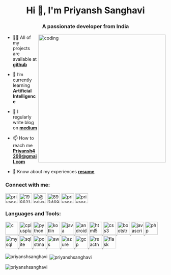 <h1 align="center">Hi 👋, I'm Priyansh Sanghavi</h1>
<h3 align="center">A passionate developer from India</h3>

<img align="right" alt="coding" width="400" src="https://github.com/PriyanshSanghavi/PriyanshSanghavi/assets/64824381/333735e1-763a-4ed8-b4a6-7ac807ea4662.gif">

- 👨‍💻 All of my projects are available at [**github**](https://github.com/PriyanshSanghavi?tab=repositories)

- 🌱 I’m currently learning **Artificial Intelligence**

- 📝 I regularly write blog on [**medium**](https://priyansh-sanghavi.medium.com/)

- 📫 How to reach me **Priyansh4299@gmail.com**

- 📄 Know about my experiences [**resume**](https://drive.google.com/file/d/10hCiB2Jf1dv7197n2W29R60BtaMt7dWX/view?usp=sharing)

<h3 align="left">Connect with me:</h3>
<p align="left">
<a href="https://linkedin.com/in/priyanshsanghavi" target="_1blank"><img align="center" src="https://github-production-user-asset-6210df.s3.amazonaws.com/64824381/243165089-91185d3b-e0a6-480c-b9a0-61d94edf8b67.svg" alt="priyanshsanghavi" height="30" width="40" /></a>
<a href="https://stackoverflow.com/users/19862100" target="_blank"><img align="center" src="https://github-production-user-asset-6210df.s3.amazonaws.com/64824381/243165094-f0a383ab-116a-4359-9df8-b67c279be62a.svg" alt="19862100" height="30" width="40" /></a>
<a href="https://medium.com/@priyansh-sanghavi" target="_blank"><img align="center" src="https://github-production-user-asset-6210df.s3.amazonaws.com/64824381/243165080-c62489cb-a5f0-4f2f-b1e3-5558bfb6bead.svg" alt="@priyansh-sanghavi" height="30" width="40" /></a>
<a href="https://discord.gg/893469656428458025" target="_blank"><img align="center" src="https://github-production-user-asset-6210df.s3.amazonaws.com/64824381/243165095-e533d75e-5f34-40e7-bb40-6b7545af74fe.svg" alt="893469656428458025" height="30" width="40" /></a>
<a href="https://twitter.com/priyansh__s" target="_blank"><img align="center" src="https://github-production-user-asset-6210df.s3.amazonaws.com/64824381/243164652-ef603e4f-4710-4bf4-be53-2db778cbdcd3.svg" alt="priyansh__s" height="30" width="40" /></a>
<a href="https://instagram.com/priyansh_sanghavi" target="_blank"><img align="center" src="https://github-production-user-asset-6210df.s3.amazonaws.com/64824381/243165092-d1873a96-bf82-4d03-b77d-208e3b94b966.svg" alt="priyansh_sanghavi" height="30" width="40" /></a>
</p>

<h3 align="left">Languages and Tools:</h3>
<p align="left">
<a href="https://www.w3schools.com/c/" target="_blank" rel="noreferrer"> <img src="https://github-production-user-asset-6210df.s3.amazonaws.com/64824381/243169662-14d9fa63-88be-4c2d-a65d-0bc827fcb6fe.svg" alt="c" width="40" height="40"/> </a>
<a href="https://www.w3schools.com/cpp/" target="_blank" rel="noreferrer"> <img src="https://github-production-user-asset-6210df.s3.amazonaws.com/64824381/243169664-53c77b80-e7b8-49ad-a216-8a4e86ba4cfb.svg" alt="cplusplus" width="40" height="40"/> </a> 
<a href="https://www.python.org" target="_blank" rel="noreferrer"> <img src="https://github-production-user-asset-6210df.s3.amazonaws.com/64824381/243169649-35b67f8b-1997-44c8-b1f0-a547c4458abc.svg" alt="python" width="40" height="40"/> </a>
<a href="https://kotlinlang.org" target="_blank" rel="noreferrer"> <img src="https://github-production-user-asset-6210df.s3.amazonaws.com/64824381/243169674-6c09d810-6e77-45d5-9e8c-c6396b1da642.svg" alt="kotlin" width="40" height="40"/> </a>
<a href="https://www.java.com" target="_blank" rel="noreferrer"> <img src="https://github-production-user-asset-6210df.s3.amazonaws.com/64824381/243169657-ab0b9b2f-b5df-4bfa-b8a6-a40e9939e723.svg" alt="java" width="40" height="40"/> </a> 
<a href="https://developer.android.com" target="_blank" rel="noreferrer"> <img src="https://github-production-user-asset-6210df.s3.amazonaws.com/64824381/243169655-5b6fd1aa-5998-441f-80ac-279043100a1d.svg" alt="android" width="40" height="40"/></a>
<a href="https://www.w3.org/html/" target="_blank" rel="noreferrer"> <img src="https://github-production-user-asset-6210df.s3.amazonaws.com/64824381/243169670-ae4a6b78-e599-4481-bf75-c61fc2e6d2c3.svg" alt="html5" width="40" height="40"/> </a> 
<a href="https://www.w3schools.com/css/" target="_blank" rel="noreferrer"> <img src="https://github-production-user-asset-6210df.s3.amazonaws.com/64824381/243169666-c9b4f4e2-17ea-4d85-96c6-f663f288a3aa.svg" alt="css3" width="40" height="40"/> </a>
<a href="https://getbootstrap.com" target="_blank" rel="noreferrer"> <img src="https://github-production-user-asset-6210df.s3.amazonaws.com/64824381/243169660-3a694138-40c6-4e85-85f2-65277757a7e4.svg" alt="bootstrap" width="40" height="40"/> </a> 
<a href="https://developer.mozilla.org/en-US/docs/Web/JavaScript" target="_blank" rel="noreferrer"> <img src="https://github-production-user-asset-6210df.s3.amazonaws.com/64824381/243169648-40795be0-0351-4eeb-8e36-a2b659d86469.png" alt="javascript" width="40" height="40"/> </a>
<a href="https://www.php.net" target="_blank" rel="noreferrer"> <img src="https://github-production-user-asset-6210df.s3.amazonaws.com/64824381/243169645-534fa8b3-7f70-4fc7-a8c7-4f1d3b8ac502.png" alt="php" width="40" height="40"/> </a> 
<a href="https://www.mysql.com/" target="_blank" rel="noreferrer"> <img src="https://github-production-user-asset-6210df.s3.amazonaws.com/64824381/243169641-ed466da1-4e9f-4f52-9c24-c49f4af8d36d.svg" alt="mysql" width="40" height="40"/> </a> 
<a href="https://www.sqlite.org/" target="_blank" rel="noreferrer"> <img src="https://github-production-user-asset-6210df.s3.amazonaws.com/64824381/243169654-5388a77f-da73-4524-89e6-92a072625215.svg" alt="sqlite" width="40" height="40"/> </a>
<a href="https://postman.com" target="_blank" rel="noreferrer"> <img src="https://github-production-user-asset-6210df.s3.amazonaws.com/64824381/243169653-792a5641-584b-41f2-a465-65ee0531420a.svg" alt="postman" width="40" height="40"/> </a>
<a href="https://aws.amazon.com" target="_blank" rel="noreferrer"> <img src="https://github-production-user-asset-6210df.s3.amazonaws.com/64824381/243167121-3aeb2cf3-631d-4514-8739-09139ad92c84.svg" alt="aws" width="40" height="40"/> </a>
<a href="https://azure.microsoft.com/en-in/" target="_blank" rel="noreferrer"> <img src="https://github-production-user-asset-6210df.s3.amazonaws.com/64824381/243169658-a88a2467-14e9-46f1-b188-fb0589508f30.svg" alt="azure" width="40" height="40"/> </a>
<a href="https://cloud.google.com" target="_blank" rel="noreferrer"> <img src="https://github-production-user-asset-6210df.s3.amazonaws.com/64824381/243169669-ca616b84-103f-4ed0-841a-f91343620d82.svg" alt="gcp" width="40" height="40"/> </a> 
<a href="https://reactnative.dev/" target="_blank" rel="noreferrer"> <img src="https://github-production-user-asset-6210df.s3.amazonaws.com/64824381/243169651-cb7941fc-ad43-4786-aafd-bea0e99b9f6c.svg" alt="reactnative" width="40" height="40"/> </a> 
<a href="https://flask.palletsprojects.com/" target="_blank" rel="noreferrer"> <img src="https://github-production-user-asset-6210df.s3.amazonaws.com/64824381/243171433-56ce6c29-2e97-4b7b-9efd-25c6fe0c024c.svg" alt="flask" width="40" height="40"/></a>
</p>

<p><img align="left" src="https://github-readme-stats.vercel.app/api/top-langs?username=priyanshsanghavi&show_icons=true&locale=en&layout=compact" alt="priyanshsanghavi" /></p>

<p>&nbsp;<img align="center" src="https://github-readme-stats.vercel.app/api?username=priyanshsanghavi&show_icons=true&locale=en" alt="priyanshsanghavi" /></p>

<p><img align="center" src="https://github-readme-streak-stats.herokuapp.com/?user=priyanshsanghavi&" alt="priyanshsanghavi" /></p>
